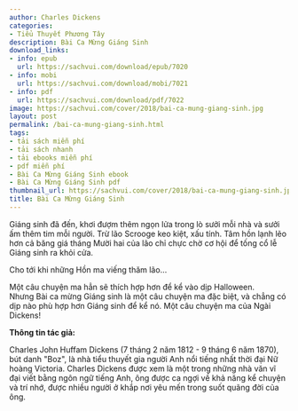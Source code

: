 ```yaml
---
author: Charles Dickens
categories:
- Tiểu Thuyết Phương Tây
description: Bài Ca Mừng Giáng Sinh
download_links:
- info: epub
  url: https://sachvui.com/download/epub/7020
- info: mobi
  url: https://sachvui.com/download/mobi/7021
- info: pdf
  url: https://sachvui.com/download/pdf/7022
image: https://sachvui.com/cover/2018/bai-ca-mung-giang-sinh.jpg
layout: post
permalink: /bai-ca-mung-giang-sinh.html
tags:
- tải sách miễn phí
- tải sách nhanh
- tải ebooks miễn phí
- pdf miễn phí
- Bài Ca Mừng Giáng Sinh ebook
- Bài Ca Mừng Giáng Sinh pdf
thumbnail_url: https://sachvui.com/cover/2018/bai-ca-mung-giang-sinh.jpg
title: Bài Ca Mừng Giáng Sinh
---
```


 <div class="item-desc text-justify"> <p>Giáng sinh đã đến, khơi đượm thêm ngọn lửa trong lò sưởi mỗi nhà và sưởi ấm thêm tim mỗi người. Trừ lão Scrooge keo kiệt, xấu tính. Tâm hồn lạnh lẽo hơn cả băng giá tháng Mười hai của lão chỉ chực chờ cơ hội để tống cổ lễ Giáng sinh ra khỏi cửa.</p><p>Cho tới khi những Hồn ma viếng thăm lão…</p><p>Một câu chuyện ma hẳn sẽ thích hợp hơn để kể vào dịp Halloween. Nhưng Bài ca mừng Giáng sinh là một câu chuyện ma đặc biệt, và chẳng có dịp nào phù hợp hơn Giáng sinh để kể nó. Một câu chuyện ma của Ngài Dickens!</p><p><strong>Thông tin tác giả:</strong></p><p>Charles John Huffam Dickens (7 tháng 2 năm 1812 - 9 tháng 6 năm 1870), bút danh "Boz", là nhà tiểu thuyết gia người Anh nổi tiếng nhất thời đại Nữ hoàng Victoria. Charles Dickens được xem là một trong những nhà văn vĩ đại viết bằng ngôn ngữ tiếng Anh, ông được ca ngợi về khả năng kể chuyện và trí nhớ, được nhiều người ở khắp nơi yêu mến trong suốt quãng đời của ông.</p> </div>